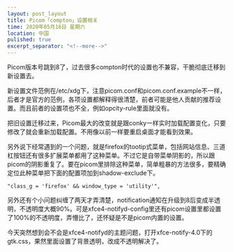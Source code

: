 ```yaml
---
layout: post_layout
title: Picom「compton」设置相关
time: 2020年05月16日 星期六
location: 中国
pulished: true
excerpt_separator: "<!--more-->"
---
```

Picom版本号跳到8了，过去很多compton时代的设置也不兼容，干脆彻底迁移到新设置去。

新设置文件范例在/etc/xdg下，注意picom.conf和picom.conf.example不一样，后者才是官方的范例，各项设置都解释得很清楚，前者可能是他人贡献的推荐设置。而且前者的设置项也不全，例如opcity-rule里面就没有。

把旧设置迁移过来，Picom最大的改变就是跟conky一样实时加载配置变化，只要修改了就会重新加载配置。不用像以前一样要重启桌面才能看到效果。

<!--more-->

另外说下经常遇到的一个问题，就是firefox的tootip式菜单，包括网站信息、三道杠按钮还有很多扩展菜单都用了这种菜单。不过它是自带菜单阴影的，所以跟picom的阴影重复了。要在picom里排除这种菜单，简单粗暴的方法很多，要精确定位此种菜单把下面的配置项加到shadow-exclude下。

```
"class_g = 'firefox' && window_type = 'utility'",
```

另外还有个小问题纠缠了两天才弄清楚，notification通知在升级到8后变成半透明，不透明度大概90%。可是xfce4-notifyd-config里还有picom设置里都设置了100%的不透明度，弄懵比了，还怀疑是不是picom内置的设置。

今天突然想到会不会是xfce4-notifyd的主题问题，打开xfce-notify-4.0下的gtk.css，果然里面设置了背景透明，改成不透明解决了。